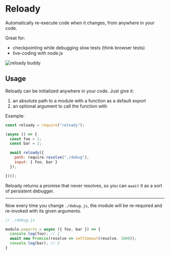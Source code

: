 # Reloady

Automatically re-execute code when it changes, from anywhere in your code.

Great for:
- checkpointing while debugging slow tests (think browser tests)
- live-coding with node.js

![reloady buddy](https://user-images.githubusercontent.com/1505617/35489842-be91bb66-0468-11e8-88e8-babe130ac3a2.png)

## Usage

Reloady can be initialized anywhere in your code. Just give it:

1. an absolute path to a module with a function as a default export
2. an optional argument to call the function with

Example:
```js
const reloady = require("reloady");

(async () => {
  const foo = 1;
  const bar = 2;

  await reloady({
    path: require.resolve("./debug"),
    input: { foo, bar }
  });

})();
```

Reloady returns a promise that never resolves, so you can `await` it as a sort of persistent debugger.

---

Now every time you change `./debug.js`, the module will be re-required and re-invoked with its given arguments.

```js
// ./debug.js

module.exports = async ({ foo, bar }) => {
  console.log(foo); // 1
  await new Promise(resolve => setTimeout(resolve, 1000));
  console.log(bar); // 2
}
```
